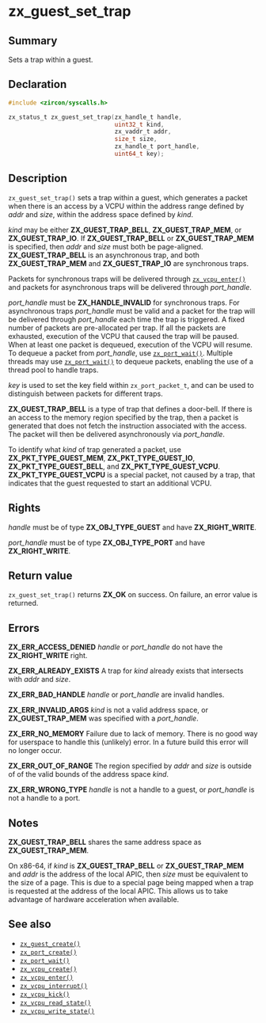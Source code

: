 <!-- Generated by zircon/scripts/update-docs-from-fidl, do not edit! -->
# zx_guest_set_trap

## Summary

Sets a trap within a guest.

## Declaration

```c
#include <zircon/syscalls.h>

zx_status_t zx_guest_set_trap(zx_handle_t handle,
                              uint32_t kind,
                              zx_vaddr_t addr,
                              size_t size,
                              zx_handle_t port_handle,
                              uint64_t key);
```

## Description

`zx_guest_set_trap()` sets a trap within a guest, which generates a packet when
there is an access by a VCPU within the address range defined by *addr* and
*size*, within the address space defined by *kind*.

*kind* may be either **ZX_GUEST_TRAP_BELL**, **ZX_GUEST_TRAP_MEM**, or
**ZX_GUEST_TRAP_IO**. If **ZX_GUEST_TRAP_BELL** or **ZX_GUEST_TRAP_MEM** is
specified, then *addr* and *size* must both be page-aligned.
**ZX_GUEST_TRAP_BELL** is an asynchronous trap, and both **ZX_GUEST_TRAP_MEM**
and **ZX_GUEST_TRAP_IO** are synchronous traps.

Packets for synchronous traps will be delivered through [`zx_vcpu_enter()`] and
packets for asynchronous traps will be delivered through *port_handle*.

*port_handle* must be **ZX_HANDLE_INVALID** for synchronous traps. For
asynchronous traps *port_handle* must be valid and a packet for the trap will be
delivered through *port_handle* each time the trap is triggered. A fixed number
of packets are pre-allocated per trap. If all the packets are exhausted,
execution of the VCPU that caused the trap will be paused. When at least one
packet is dequeued, execution of the VCPU will resume. To dequeue a packet from
*port_handle*, use [`zx_port_wait()`]. Multiple threads may use
[`zx_port_wait()`] to dequeue packets, enabling the use of a thread pool to
handle traps.

*key* is used to set the key field within `zx_port_packet_t`, and can be used to
distinguish between packets for different traps.

**ZX_GUEST_TRAP_BELL** is a type of trap that defines a door-bell. If there is
an access to the memory region specified by the trap, then a packet is generated
that does not fetch the instruction associated with the access. The packet will
then be delivered asynchronously via *port_handle*.

To identify what *kind* of trap generated a packet, use
**ZX_PKT_TYPE_GUEST_MEM**, **ZX_PKT_TYPE_GUEST_IO**, **ZX_PKT_TYPE_GUEST_BELL**,
and **ZX_PKT_TYPE_GUEST_VCPU**. **ZX_PKT_TYPE_GUEST_VCPU** is a special packet,
not caused by a trap, that indicates that the guest requested to start an
additional VCPU.

## Rights

*handle* must be of type **ZX_OBJ_TYPE_GUEST** and have **ZX_RIGHT_WRITE**.

*port_handle* must be of type **ZX_OBJ_TYPE_PORT** and have **ZX_RIGHT_WRITE**.

## Return value

`zx_guest_set_trap()` returns **ZX_OK** on success. On failure, an error value is
returned.

## Errors

**ZX_ERR_ACCESS_DENIED** *handle* or *port_handle* do not have the
**ZX_RIGHT_WRITE** right.

**ZX_ERR_ALREADY_EXISTS** A trap for *kind* already exists that intersects with
*addr* and *size*.

**ZX_ERR_BAD_HANDLE** *handle* or *port_handle* are invalid handles.

**ZX_ERR_INVALID_ARGS** *kind* is not a valid address space, or
**ZX_GUEST_TRAP_MEM** was specified with a *port_handle*.

**ZX_ERR_NO_MEMORY**  Failure due to lack of memory.
There is no good way for userspace to handle this (unlikely) error.
In a future build this error will no longer occur.

**ZX_ERR_OUT_OF_RANGE** The region specified by *addr* and *size* is outside of
of the valid bounds of the address space *kind*.

**ZX_ERR_WRONG_TYPE** *handle* is not a handle to a guest, or *port_handle* is
not a handle to a port.

## Notes

**ZX_GUEST_TRAP_BELL** shares the same address space as **ZX_GUEST_TRAP_MEM**.

On x86-64, if *kind* is **ZX_GUEST_TRAP_BELL** or **ZX_GUEST_TRAP_MEM** and *addr*
is the address of the local APIC, then *size* must be equivalent to the size of
a page. This is due to a special page being mapped when a trap is requested at the
address of the local APIC. This allows us to take advantage of hardware
acceleration when available.

## See also

 - [`zx_guest_create()`]
 - [`zx_port_create()`]
 - [`zx_port_wait()`]
 - [`zx_vcpu_create()`]
 - [`zx_vcpu_enter()`]
 - [`zx_vcpu_interrupt()`]
 - [`zx_vcpu_kick()`]
 - [`zx_vcpu_read_state()`]
 - [`zx_vcpu_write_state()`]

[`zx_guest_create()`]: guest_create.md
[`zx_port_create()`]: port_create.md
[`zx_port_wait()`]: port_wait.md
[`zx_vcpu_create()`]: vcpu_create.md
[`zx_vcpu_enter()`]: vcpu_enter.md
[`zx_vcpu_interrupt()`]: vcpu_interrupt.md
[`zx_vcpu_kick()`]: vcpu_kick.md
[`zx_vcpu_read_state()`]: vcpu_read_state.md
[`zx_vcpu_write_state()`]: vcpu_write_state.md

